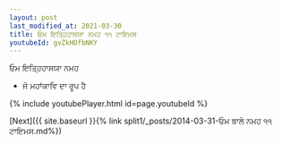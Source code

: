 ```yaml
---
layout: post
last_modified_at: 2021-03-30
title: ਓਮ ਇਤ੍ਹਿਹਾਸਯਾ ਨਮਹ ੧੧ ਟਾਇਮਸ
youtubeId: gvZkHOfbNKY
---
```

 
 
 ਓਮ ਇਤ੍ਹਿਹਾਸਯਾ ਨਮਹ  
 
 -  ਜੋ ਮਹਾਂਕਾਵਿ ਦਾ ਰੂਪ ਹੈ 
 
  
 
  
 
 
 
 
 
 


{% include youtubePlayer.html id=page.youtubeId %}
 
[Next]({{ site.baseurl }}{% link  split1/_posts/2014-03-31-ਓਮ ਬਾਲੇ ਨਮਹ ੧੧ ਟਾਇਮਸ.md%})
 
